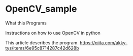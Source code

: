 # OpenCV_sample
What this Programs

Instructions on how to use OpenCV in python


This article describes the program.
https://qiita.com/akky-tys/items/6e95c8714287c42d628b
